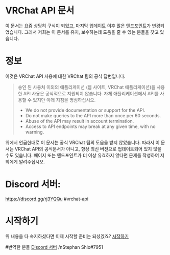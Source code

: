 # VRChat API 문서

이 문서는 요즘 상당히 구식이 되었고, 마지막 업데이트 이후 많은 엔드포인트가 변경되었습니다. 그래서 저희는 이 문서를 유지, 보수하는데 도움을 줄 수 있는 분들을 찾고 있습니다.

# 정보

이것은 VRChat API 사용에 대한 VRChat 팀의 공식 답변입니다.

> 승인 된 사용처 이외의 애플리케이션 (웹 사이트, VRChat 애플리케이션)을 사용한 API 사용은 공식적으로 지원되지 않습니다. 자체 애플리케이션에서 API를 사용할 수 있지만 아래 지침을 명심하십시오.
> * We do not provide documentation or support for the API.
> * Do not make queries to the API more than once per 60 seconds.
> * Abuse of the API may result in account termination.
> * Access to API endpoints may break at any given time, with no warning.

위에서 언급한대로 이 문서는 공식 VRChat 팀의 도움을 받지 않았습니다. 
따라서 이 문서는 VRChat API의 공식문서가 아니고, 
항상 최신 버전으로 업데이트되어 있지 않을 수도 있습니다. 
페이지 또는 엔드포인트가 더 이상 유효하지 않다면 문제를 
작성하여 저희에게 알려주십시오.
  
# Discord 서버:

https://discord.gg/rj3YQQu #vrchat-api

# 시작하기

위 내용을 다 숙지하셨다면 이제 시작할 준비는 되셨겠죠?
[시작하기](GettingStarted.md)

#번역한 분들
[Discord 서버](https://discord.gg/tavnBBZ)
/nStephan Shio#7951
